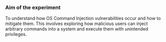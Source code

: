 ### Aim of the experiment
To understand how OS Command Injection vulnerabilities occur and how to mitigate them. This involves exploring how malicious users can inject arbitrary commands into a system and execute them with unintended privileges.






